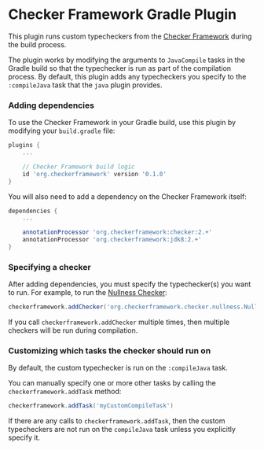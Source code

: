 # Checker Framework Gradle Plugin

This plugin runs custom typecheckers from the
[Checker Framework](https://checkerframework.org)
during the build process.

The plugin works by modifying the arguments to `JavaCompile`
tasks in the Gradle build so that the typechecker is run
as part of the compilation process. By default, this plugin
adds any typecheckers you specify to the `:compileJava` task
that the `java` plugin provides.

### Adding dependencies

To use the Checker Framework in your Gradle build, use this
plugin by modifying your `build.gradle` file:

```groovy
plugins {
    ...

    // Checker Framework build logic
    id 'org.checkerframework' version '0.1.0'
}
```

You will also need to add a dependency on the Checker Framework
itself:

```groovy
dependencies {
    ...

    annotationProcessor 'org.checkerframework:checker:2.+'
    annotationProcessor 'org.checkerframework:jdk8:2.+'
}
```

### Specifying a checker

After adding dependencies, you must specify the typechecker(s) you want to run. For
example, to run the
 [Nullness Checker](https://checkerframework.org/manual/#nullness-checker):
 
```groovy
checkerframework.addChecker('org.checkerframework.checker.nullness.NullnessChecker')
```

If you call `checkerframework.addChecker` multiple times, then multiple
checkers will be run during compilation.

### Customizing which tasks the checker should run on

By default, the custom typechecker is run on the `:compileJava` task.

You can manually specify one or more other tasks by calling the 
`checkerframework.addTask` method:

```groovy
checkerframework.addTask('myCustomCompileTask')
```

If there are any calls to `checkerframework.addTask`, then the custom
typecheckers are not run on the `compileJava` task unless you explicitly
specify it.

